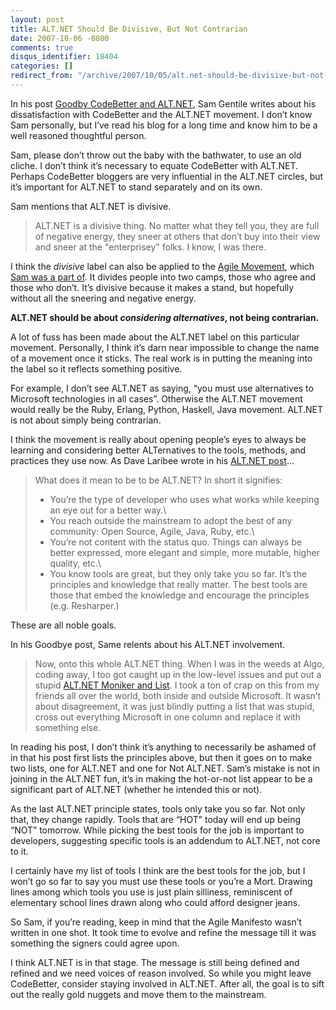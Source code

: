 ```yaml
---
layout: post
title: ALT.NET Should Be Divisive, But Not Contrarian
date: 2007-10-06 -0800
comments: true
disqus_identifier: 18404
categories: []
redirect_from: "/archive/2007/10/05/alt.net-should-be-divisive-but-not-contrarian.aspx/"
---
```


In his post [Goodby CodeBetter and
ALT.NET](http://samgentile.com/blogs/samgentile/archive/2007/10/06/goodbye-codebetter-and-alt-net.aspx "Same Gentile on CodeBetter and ALT.NET"),
Sam Gentile writes about his dissatisfaction with CodeBetter and the
ALT.NET movement. I don’t know Sam personally, but I’ve read his blog
for a long time and know him to be a well reasoned thoughtful person.

Sam, please don’t throw out the baby with the bathwater, to use an old
cliche. I don’t think it’s necessary to equate CodeBetter with ALT.NET.
Perhaps CodeBetter bloggers are very influential in the ALT.NET circles,
but it’s important for ALT.NET to stand separately and on its own.

Sam mentions that ALT.NET is divisive.

> ALT.NET is a divisive thing. No matter what they tell you, they are
> full of negative energy, they sneer at others that don’t buy into
> their view and sneer at the "enterprisey" folks. I know, I was there.

I think the *divisive* label can also be applied to the [Agile
Movement](http://agilemanifesto.org/ "Agile Manifesto"), which [Sam was
a part
of](http://channel9.msdn.com/ShowPost.aspx?PostID=126731 "Sam Gentile and Ward Cunningham").
It divides people into two camps, those who agree and those who don’t.
It’s divisive because it makes a stand, but hopefully without all the
sneering and negative energy.

**ALT.NET should be about *considering alternatives*, not being
contrarian.**

A lot of fuss has been made about the ALT.NET label on this particular
movement. Personally, I think it’s darn near impossible to change the
name of a movement once it sticks. The real work is in putting the
meaning into the label so it reflects something positive.

For example, I don’t see ALT.NET as saying, “you must use alternatives
to Microsoft technologies in all cases”. Otherwise the ALT.NET movement
would really be the Ruby, Erlang, Python, Haskell, Java movement.
ALT.NET is not about simply being contrarian.

I think the movement is really about opening people’s eyes to always be
learning and considering better ALTernatives to the tools, methods, and
practices they use now. As Dave Laribee wrote in his [ALT.NET
post](http://laribee.com/blog/2007/04/10/altnet/ "ALT.NET")...

> What does it mean to be to be ALT.NET? In short it signifies:
>
> -   You’re the type of developer who uses what works while keeping an
>     eye out for a better way.\
> -   You reach outside the mainstream to adopt the best of any
>     community: Open Source, Agile, Java, Ruby, etc.\
> -   You’re not content with the status quo. Things can always be
>     better expressed, more elegant and simple, more mutable, higher
>     quality, etc.\
> -   You know tools are great, but they only take you so far. It’s the
>     principles and knowledge that really matter. The best tools are
>     those that embed the knowledge and encourage the principles (e.g.
>     Resharper.)

These are all noble goals.

In his Goodbye post, Same relents about his ALT.NET involvement.

> Now, onto this whole ALT.NET thing. When I was in the weeds at Algo,
> coding away, I too got caught up in the low-level issues and put out a
> stupid [ALT.NET Moniker and
> List](http://codebetter.com/blogs/sam.gentile/archive/2007/06/05/the-alt-net-moniker-and-list.aspx "ALT.NET Moniker and List").
> I took a ton of crap on this from my friends all over the world, both
> inside and outside Microsoft. It wasn’t about disagreement, it was
> just blindly putting a list that was stupid, cross out everything
> Microsoft in one column and replace it with something else.

In reading his post, I don’t think it’s anything to necessarily be
ashamed of in that his post first lists the principles above, but then
it goes on to make two lists, one for ALT.NET and one for Not ALT.NET.
Sam’s mistake is not in joining in the ALT.NET fun, it’s in making the
hot-or-not list appear to be a significant part of ALT.NET (whether he
intended this or not).

As the last ALT.NET principle states, tools only take you so far. Not
only that, they change rapidly. Tools that are “HOT” today will end up
being “NOT” tomorrow. While picking the best tools for the job is
important to developers, suggesting specific tools is an addendum to
ALT.NET, not core to it.

I certainly have my list of tools I think are the best tools for the
job, but I won’t go so far to say you must use these tools or you’re a
Mort. Drawing lines among which tools you use is just plain silliness,
reminiscent of elementary school lines drawn along who could afford
designer jeans.

So Sam, if you’re reading, keep in mind that the Agile Manifesto wasn’t
written in one shot. It took time to evolve and refine the message till
it was something the signers could agree upon.

I think ALT.NET is in that stage. The message is still being defined and
refined and we need voices of reason involved. So while you might leave
CodeBetter, consider staying involved in ALT.NET. After all, the goal is
to sift out the really gold nuggets and move them to the mainstream.

